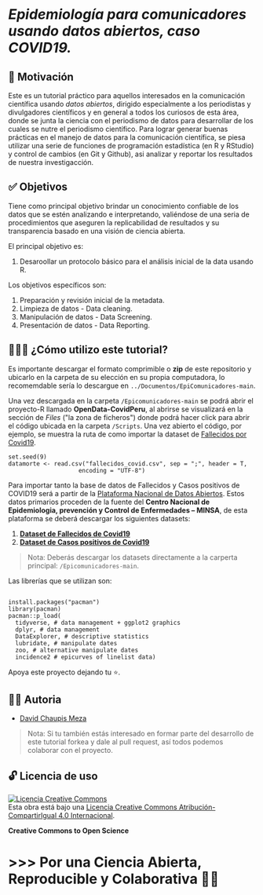 # ***Epidemiología para comunicadores usando datos abiertos, caso COVID19.***


## 🌻 Motivación

Este es un tutorial práctico para aquellos interesados en la comunicación científica usando *datos abiertos*, dirigido especialmente a los periodistas y divulgadores científicos y en general a todos los curiosos de esta área, donde se junta la ciencia con el periodismo de datos para desarrollar de los cuales se nutre el periodismo científico. Para lograr generar buenas prácticas en el manejo de datos para la comunicación científica, se piesa utilizar una serie de funciones de programación estadística (en R y RStudio) y control de cambios (en Git y Github), asi analizar y reportar los resultados de nuestra investigacción. 

## ✅ Objetivos

Tiene como principal objetivo brindar un conocimiento confiable de los datos que se estén analizando e interpretando, valiéndose de una seria de procedimientos que 
aseguren la replicabilidad de resultados y su transparencia basado en una visión de ciencia abierta.

El principal objetivo es: 

  1. Desaroollar un protocolo básico para el análisis inicial de la data usando R.

Los objetivos específicos son:
  
  1. Preparación y revisión inicial de la metadata.
  2. Limpieza de datos - Data cleaning.
  3. Manipulación de datos - Data Screening.
  4. Presentación de datos - Data Reporting.

## 🙋🏻‍♂️ ¿Cómo utilizo este tutorial?

Es importante descargar el formato comprimible o **zip** de este repositorio y ubicarlo en la carpeta de su elección en su propia computadora, lo recomemdable sería lo descargue en `../Documentos/EpiComunicadores-main`. 

Una vez descargada en la carpeta `/Epicomunicadores-main` se podrá abrir el proyecto-R llamado **OpenData-CovidPeru**, al abrirse se visualizará en la sección de *Files* ("la zona de ficheros") donde podrá hacer click para abrir el código ubicada en la carpeta `/Scripts`. Una vez abierto el código, por ejemplo, se muestra la ruta de como importar la dataset de [Fallecidos por Covid19](https://www.datosabiertos.gob.pe/dataset/fallecidos-por-covid-19-ministerio-de-salud-minsa/resource/4b7636f3-5f0c-4404-8526). 

```{r}
set.seed(9)
datamorte <- read.csv("fallecidos_covid.csv", sep = ";", header = T, 
                    encoding = "UTF-8")       

```
Para importar tanto la base de datos de Fallecidos y Casos positivos de COVID19 será a partir de la [Plataforma Nacional de Datos Abiertos](https://www.datosabiertos.gob.pe/). Estos datos primarios proceden de la fuente del **Centro Nacional de Epidemiologia, prevención y Control de Enfermedades – MINSA**, de esta plataforma se deberá descargar los siguientes datasets:

  1. [**Dataset de Fallecidos de Covid19**](https://www.datosabiertos.gob.pe/dataset/fallecidos-por-covid-19-ministerio-de-salud-minsa/resource/4b7636f3-5f0c-4404-8526)
  2. [**Dataset de Casos positivos de Covid19**](https://www.datosabiertos.gob.pe/dataset/casos-positivos-por-covid-19-ministerio-de-salud-minsa/resource/690e57a6-a465-47d8-86fd)

> Nota: Deberás descargar los datasets directamente a la carperta principal: `/Epicomunicadores-main`.

Las librerías que se utilizan son:
```{r}

install.packages("pacman")
library(pacman)
pacman::p_load(
  tidyverse, # data management + ggplot2 graphics 
  dplyr, # data management
  DataExplorer, # descriptive statistics
  lubridate, # manipulate dates
  zoo, # alternative manipulate dates 
  incidence2 # epicurves of linelist data) 

```

Apoya este proyecto dejando tu ⭐.

## 👨‍💻 Autoria 

  - [David Chaupis Meza](https://www.linkedin.com/in/davidchaupis/)

> Nota: Si tu también estás interesado en formar parte del desarrollo de este tutorial forkea y dale al pull request, así todos podemos colaborar con el proyecto.

## 🔓 Licencia de uso

<a rel="license" href="http://creativecommons.org/licenses/by-sa/4.0/"><img alt="Licencia Creative Commons" style="border-width:0" src="https://i.creativecommons.org/l/by-sa/4.0/80x15.png" /></a><br />Esta obra está bajo una <a rel="license" href="http://creativecommons.org/licenses/by-sa/4.0/">Licencia Creative Commons Atribución-CompartirIgual 4.0 Internacional</a>.

**Creative Commons to Open Science**


# >>> **Por una Ciencia Abierta, Reproducible y Colaborativa** 🙌🏻
